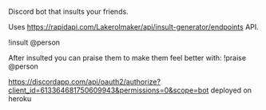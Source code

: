 Discord bot that insults your friends. 

Uses https://rapidapi.com/Lakerolmaker/api/insult-generator/endpoints API.

!insult @person

After insulted you can praise them to make them feel better with:
!praise @person

https://discordapp.com/api/oauth2/authorize?client_id=613364681750609943&permissions=0&scope=bot
deployed on heroku